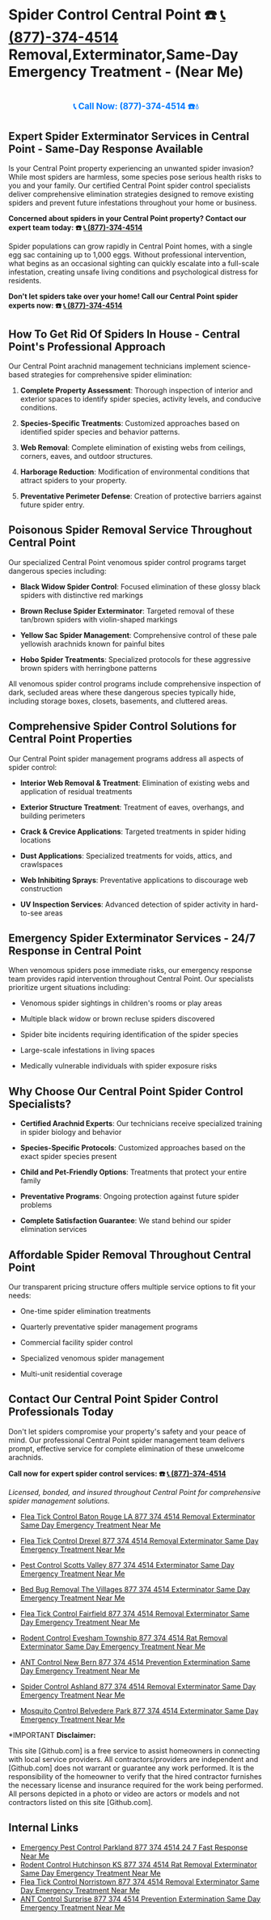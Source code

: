 # Spider Control Central Point ☎️ [📞 (877)-374-4514](https://pest-control-4514.netlify.app) Removal,Exterminator,Same-Day Emergency Treatment - (Near Me)
# 

<p align="center" style="font-size: 1.2em; font-weight: bold; margin: 20px 0;">
  <a href="https://pest-control-4514.netlify.app" target="_blank" style="color: #007BFF; text-decoration: none;">📞 Call Now: (877)-374-4514 ☎️💧</a>
</p>

## Expert Spider Exterminator Services in Central Point - Same-Day Response Available

Is your Central Point property experiencing an unwanted spider invasion? While most spiders are harmless, some species pose serious health risks to you and your family. Our certified Central Point spider control specialists deliver comprehensive elimination strategies designed to remove existing spiders and prevent future infestations throughout your home or business.

**Concerned about spiders in your Central Point property? Contact our expert team today: ☎️ [📞 (877)-374-4514](https://pest-control-4514.netlify.app)**

Spider populations can grow rapidly in Central Point homes, with a single egg sac containing up to 1,000 eggs. Without professional intervention, what begins as an occasional sighting can quickly escalate into a full-scale infestation, creating unsafe living conditions and psychological distress for residents.

**Don't let spiders take over your home! Call our Central Point spider experts now: ☎️ [📞 (877)-374-4514](https://pest-control-4514.netlify.app)**

## How To Get Rid Of Spiders In House - Central Point's Professional Approach

Our Central Point arachnid management technicians implement science-based strategies for comprehensive spider elimination:

1. **Complete Property Assessment**: Thorough inspection of interior and exterior spaces to identify spider species, activity levels, and conducive conditions.

2. **Species-Specific Treatments**: Customized approaches based on identified spider species and behavior patterns.

3. **Web Removal**: Complete elimination of existing webs from ceilings, corners, eaves, and outdoor structures.

4. **Harborage Reduction**: Modification of environmental conditions that attract spiders to your property.

5. **Preventative Perimeter Defense**: Creation of protective barriers against future spider entry.

## Poisonous Spider Removal Service Throughout Central Point

Our specialized Central Point venomous spider control programs target dangerous species including:

- **Black Widow Spider Control**: Focused elimination of these glossy black spiders with distinctive red markings

- **Brown Recluse Spider Exterminator**: Targeted removal of these tan/brown spiders with violin-shaped markings

- **Yellow Sac Spider Management**: Comprehensive control of these pale yellowish arachnids known for painful bites

- **Hobo Spider Treatments**: Specialized protocols for these aggressive brown spiders with herringbone patterns

All venomous spider control programs include comprehensive inspection of dark, secluded areas where these dangerous species typically hide, including storage boxes, closets, basements, and cluttered areas.

## Comprehensive Spider Control Solutions for Central Point Properties

Our Central Point spider management programs address all aspects of spider control:

- **Interior Web Removal & Treatment**: Elimination of existing webs and application of residual treatments

- **Exterior Structure Treatment**: Treatment of eaves, overhangs, and building perimeters

- **Crack & Crevice Applications**: Targeted treatments in spider hiding locations

- **Dust Applications**: Specialized treatments for voids, attics, and crawlspaces

- **Web Inhibiting Sprays**: Preventative applications to discourage web construction

- **UV Inspection Services**: Advanced detection of spider activity in hard-to-see areas

## Emergency Spider Exterminator Services - 24/7 Response in Central Point

When venomous spiders pose immediate risks, our emergency response team provides rapid intervention throughout Central Point. Our specialists prioritize urgent situations including:

- Venomous spider sightings in children's rooms or play areas

- Multiple black widow or brown recluse spiders discovered

- Spider bite incidents requiring identification of the spider species

- Large-scale infestations in living spaces

- Medically vulnerable individuals with spider exposure risks

## Why Choose Our Central Point Spider Control Specialists?

- **Certified Arachnid Experts**: Our technicians receive specialized training in spider biology and behavior

- **Species-Specific Protocols**: Customized approaches based on the exact spider species present

- **Child and Pet-Friendly Options**: Treatments that protect your entire family

- **Preventative Programs**: Ongoing protection against future spider problems

- **Complete Satisfaction Guarantee**: We stand behind our spider elimination services

## Affordable Spider Removal Throughout Central Point

Our transparent pricing structure offers multiple service options to fit your needs:

- One-time spider elimination treatments

- Quarterly preventative spider management programs

- Commercial facility spider control

- Specialized venomous spider management

- Multi-unit residential coverage

## Contact Our Central Point Spider Control Professionals Today

Don't let spiders compromise your property's safety and your peace of mind. Our professional Central Point spider management team delivers prompt, effective service for complete elimination of these unwelcome arachnids.

**Call now for expert spider control services: ☎️ [📞 (877)-374-4514](https://pest-control-4514.netlify.app)**

*Licensed, bonded, and insured throughout Central Point for comprehensive spider management solutions.*


- [Flea Tick Control Baton Rouge LA 877 374 4514 Removal Exterminator Same Day Emergency Treatment Near Me](https://github.com/allyoucaneatsushiin/pest-control/blob/main/Flea-Tick-Control-Baton-Rouge-LA-877-374-4514-Removal-Exterminator-Same-Day-Emergency-Treatment-Near-Me.md)
- [Flea Tick Control Drexel 877 374 4514 Removal Exterminator Same Day Emergency Treatment Near Me](https://github.com/allyoucaneatsushiin/pest-control/blob/main/Flea-Tick-Control-Drexel-877-374-4514-Removal-Exterminator-Same-Day-Emergency-Treatment-Near-Me.md)
- [Pest Control Scotts Valley 877 374 4514 Exterminator Same Day Emergency Treatment Near Me](https://github.com/allyoucaneatsushiin/pest-control/blob/main/Pest-Control-Scotts-Valley-877-374-4514-Exterminator-Same-Day-Emergency-Treatment-Near-Me.md)


- [Bed Bug Removal The Villages 877 374 4514 Exterminator Same Day Emergency Treatment Near Me](https://github.com/allyoucaneatsushiin/pest-control/blob/main/Bed-Bug-Removal-The-Villages-877-374-4514-Exterminator-Same-Day-Emergency-Treatment-Near-Me.md)
- [Flea Tick Control Fairfield 877 374 4514 Removal Exterminator Same Day Emergency Treatment Near Me](https://github.com/allyoucaneatsushiin/pest-control/blob/main/Flea-Tick-Control-Fairfield-877-374-4514-Removal-Exterminator-Same-Day-Emergency-Treatment-Near-Me.md)
- [Rodent Control Evesham Township 877 374 4514 Rat Removal Exterminator Same Day Emergency Treatment Near Me](https://github.com/allyoucaneatsushiin/pest-control/blob/main/Rodent-Control-Evesham-Township-877-374-4514-Rat-Removal-Exterminator-Same-Day-Emergency-Treatment-Near-Me.md)


- [ANT Control New Bern 877 374 4514 Prevention Extermination Same Day Emergency Treatment Near Me](https://github.com/allyoucaneatsushiin/pest-control/blob/main/ANT-Control-New-Bern-877-374-4514-Prevention-Extermination-Same-Day-Emergency-Treatment-Near-Me.md)
- [Spider Control Ashland 877 374 4514 Removal Exterminator Same Day Emergency Treatment Near Me](https://github.com/allyoucaneatsushiin/pest-control/blob/main/Spider-Control-Ashland-877-374-4514-Removal-Exterminator-Same-Day-Emergency-Treatment-Near-Me.md)
- [Mosquito Control Belvedere Park 877 374 4514 Exterminator Same Day Emergency Treatment Near Me](https://github.com/allyoucaneatsushiin/pest-control/blob/main/Mosquito-Control-Belvedere-Park-877-374-4514-Exterminator-Same-Day-Emergency-Treatment-Near-Me.md)


*IMPORTANT **Disclaimer:**  

This site [Github.com] is a free service to assist homeowners in connecting with local service providers. All contractors/providers are independent and [Github.com] does not warrant or guarantee any work performed. It is the responsibility of the homeowner to verify that the hired contractor furnishes the necessary license and insurance required for the work being performed. All persons depicted in a photo or video are actors or models and not contractors listed on this site [Github.com].


## Internal Links
- [Emergency Pest Control Parkland 877 374 4514 24 7 Fast Response Near Me](https://github.com/allyoucaneatsushiin/pest-control/blob/main/Emergency-Pest-Control-Parkland-877-374-4514-24-7-Fast-Response-Near-Me.md)
- [Rodent Control Hutchinson KS 877 374 4514 Rat Removal Exterminator Same Day Emergency Treatment Near Me](https://github.com/allyoucaneatsushiin/pest-control/blob/main/Rodent-Control-Hutchinson-KS-877-374-4514-Rat-Removal-Exterminator-Same-Day-Emergency-Treatment-Near-Me.md)
- [Flea Tick Control Norristown 877 374 4514 Removal Exterminator Same Day Emergency Treatment Near Me](https://github.com/allyoucaneatsushiin/pest-control/blob/main/Flea-Tick-Control-Norristown-877-374-4514-Removal-Exterminator-Same-Day-Emergency-Treatment-Near-Me.md)
- [ANT Control Surprise 877 374 4514 Prevention Extermination Same Day Emergency Treatment Near Me](https://github.com/allyoucaneatsushiin/pest-control/blob/main/ANT-Control-Surprise-877-374-4514-Prevention-Extermination-Same-Day-Emergency-Treatment-Near-Me.md)
